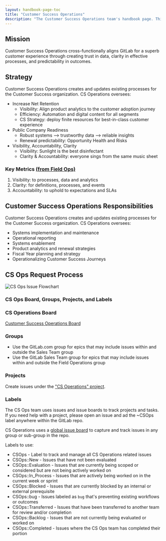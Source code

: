```yaml
---
layout: handbook-page-toc
title: "Customer Success Operations"
description: "The Customer Success Operations team's handbook page. This covers our mission, strategies, responsibilities, and processes."
---
```


## Mission

Customer Success Operations cross-functionally aligns GitLab for a superb customer experience through creating trust in data, clarity in effective processes, and predictability in outcomes.

## Strategy
Customer Success Operations creates and updates existing processes for the Customer Success organization. CS Operations oversees:

* Increase Net Retention 
   * Visibility: Align product analytics to the customer adoption journey
   * Efficiency: Automation and digital content for all segments
   * CS Strategy: deploy finite resources for best-in-class customer experience
* Public Company Readiness 
   * Robust systems —> trustworthy data —> reliable insights
   * Renewal predictability: Opportunity Health and Risks
* Visibility, Accountability, Clarity
   * Visibility: Sunlight is the best disinfectant
   * Clarity & Accountability: everyone sings from the same music sheet

### Key Metrics [(from Field Ops)](/handbook/sales/field-operations/#key-tenets)

1. Visibility: to processes, data and analytics 
1. Clarity: for definitions, processes, and events 
1. Accountability: to uphold to expectations and SLAs

## Customer Success Operations Responsibilities

Customer Success Operations creates and updates existing processes for the Customer Success organization. CS Operations oversees:

* Systems implementation and maintenance
* Operational reporting
* Systems enablement
* Product analytics and renewal strategies
* Fiscal Year planning and strategy
* Operationalizing Customer Success Journeys

## CS Ops Request Process

![CS Ops Issue Flowchart](https://www.lucidchart.com/publicSegments/view/42d94a0a-3a9c-4ffd-b483-51bd9009385f/image.jpeg "CS Ops Issue Flowchart")


### CS Ops Board, Groups, Projects, and Labels

### CS Operations Board

[Customer Success Operations Board](https://gitlab.com/groups/gitlab-com/-/boards/1498673?label_name[]=CSOps)

### Groups

* Use the GitLab.com group for epics that may include issues within and outside the Sales Team group
* Use the GitLab Sales Team group for epics that may include issues within and outside the Field Operations group

### Projects

Create issues under the ["CS Operations" project](https://gitlab.com/gitlab-com/sales-team/field-operations/customer-success-operations).


### Labels

The CS Ops team uses issues and issue boards to track projects and tasks. If you need help with a project, please open an issue and ad the ~CSOps label anywhere within the GitLab repo.

CS Operations uses a [global issue board](https://gitlab.com/groups/gitlab-com/-/boards/1498673?&label_name[]=CSOps) to capture and track issues in any group or sub-group in the repo. 

Labels to use:

* CSOps - Label to track and manage all CS Operations related issues
* CSOps::New - Issues that have not been evaluated
* CSOps::Evaluation - Issues that are currently being scoped or considered but are not being actively worked on
* CSOps::In_Process - Issues that are actively being worked on in the current week or sprint
* CSOps::Blocked - Issues that are currently blocked by an internal or external prerequisite 
* CSOps::bug - Issues labeled as `bug` that's preventing existing workflows or outcomes
* CSOps::Transferred - Issues that have been transferred to another team for review and/or completion
* CSOps::Backlog - Issues that are not currently being evaluated or worked on
* CSOps::Completed - Issues where the CS Ops team has completed their portion

